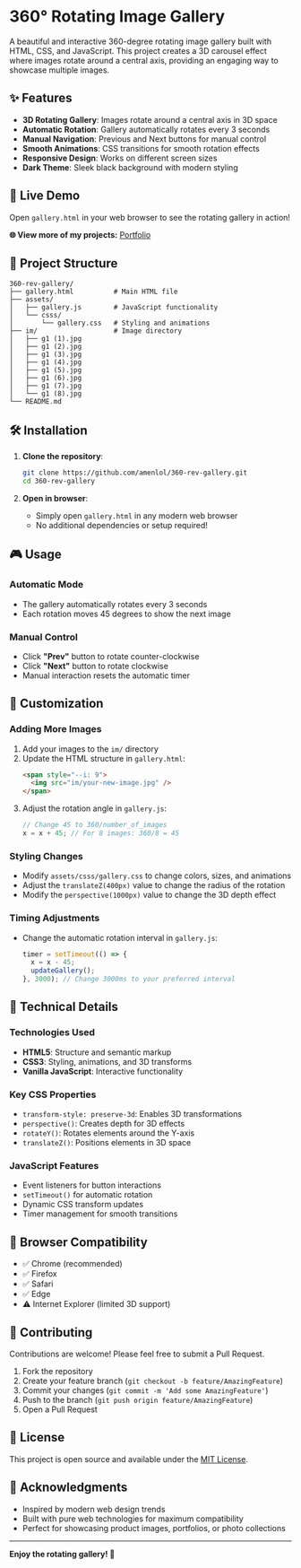 # 360° Rotating Image Gallery

A beautiful and interactive 360-degree rotating image gallery built with HTML, CSS, and JavaScript. This project creates a 3D carousel effect where images rotate around a central axis, providing an engaging way to showcase multiple images.

## ✨ Features

- **3D Rotating Gallery**: Images rotate around a central axis in 3D space
- **Automatic Rotation**: Gallery automatically rotates every 3 seconds
- **Manual Navigation**: Previous and Next buttons for manual control
- **Smooth Animations**: CSS transitions for smooth rotation effects
- **Responsive Design**: Works on different screen sizes
- **Dark Theme**: Sleek black background with modern styling

## 🚀 Live Demo

Open `gallery.html` in your web browser to see the rotating gallery in action!

**🌐 View more of my projects:** [Portfolio](https://ameneb.netlify.app/)

## 📁 Project Structure

```
360-rev-gallery/
├── gallery.html          # Main HTML file
├── assets/
│   ├── gallery.js        # JavaScript functionality
│   └── csss/
│       └── gallery.css   # Styling and animations
├── im/                   # Image directory
│   ├── g1 (1).jpg
│   ├── g1 (2).jpg
│   ├── g1 (3).jpg
│   ├── g1 (4).jpg
│   ├── g1 (5).jpg
│   ├── g1 (6).jpg
│   ├── g1 (7).jpg
│   └── g1 (8).jpg
└── README.md
```

## 🛠️ Installation

1. **Clone the repository**:
   ```bash
   git clone https://github.com/amenlol/360-rev-gallery.git
   cd 360-rev-gallery
   ```

2. **Open in browser**:
   - Simply open `gallery.html` in any modern web browser
   - No additional dependencies or setup required!

## 🎮 Usage

### Automatic Mode
- The gallery automatically rotates every 3 seconds
- Each rotation moves 45 degrees to show the next image

### Manual Control
- Click **"Prev"** button to rotate counter-clockwise
- Click **"Next"** button to rotate clockwise
- Manual interaction resets the automatic timer

## 🎨 Customization

### Adding More Images
1. Add your images to the `im/` directory
2. Update the HTML structure in `gallery.html`:
   ```html
   <span style="--i: 9">
     <img src="im/your-new-image.jpg" />
   </span>
   ```
3. Adjust the rotation angle in `gallery.js`:
   ```javascript
   // Change 45 to 360/number_of_images
   x = x + 45; // For 8 images: 360/8 = 45
   ```

### Styling Changes
- Modify `assets/csss/gallery.css` to change colors, sizes, and animations
- Adjust the `translateZ(400px)` value to change the radius of the rotation
- Modify the `perspective(1000px)` value to change the 3D depth effect

### Timing Adjustments
- Change the automatic rotation interval in `gallery.js`:
   ```javascript
   timer = setTimeout(() => {
     x = x - 45;
     updateGallery();
   }, 3000); // Change 3000ms to your preferred interval
   ```

## 🔧 Technical Details

### Technologies Used
- **HTML5**: Structure and semantic markup
- **CSS3**: Styling, animations, and 3D transforms
- **Vanilla JavaScript**: Interactive functionality

### Key CSS Properties
- `transform-style: preserve-3d`: Enables 3D transformations
- `perspective()`: Creates depth for 3D effects
- `rotateY()`: Rotates elements around the Y-axis
- `translateZ()`: Positions elements in 3D space

### JavaScript Features
- Event listeners for button interactions
- `setTimeout()` for automatic rotation
- Dynamic CSS transform updates
- Timer management for smooth transitions

## 📱 Browser Compatibility

- ✅ Chrome (recommended)
- ✅ Firefox
- ✅ Safari
- ✅ Edge
- ⚠️ Internet Explorer (limited 3D support)

## 🤝 Contributing

Contributions are welcome! Please feel free to submit a Pull Request.

1. Fork the repository
2. Create your feature branch (`git checkout -b feature/AmazingFeature`)
3. Commit your changes (`git commit -m 'Add some AmazingFeature'`)
4. Push to the branch (`git push origin feature/AmazingFeature`)
5. Open a Pull Request

## 📄 License

This project is open source and available under the [MIT License](LICENSE).

## 🙏 Acknowledgments

- Inspired by modern web design trends
- Built with pure web technologies for maximum compatibility
- Perfect for showcasing product images, portfolios, or photo collections

---

**Enjoy the rotating gallery! 🎉** 
